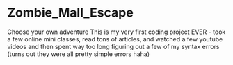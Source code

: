 # Zombie_Mall_Escape
Choose your own adventure
This is my very first coding project EVER - took a few online mini classes, read tons of articles, and watched a few youtube videos
and then spent way too long figuring out a few of my syntax errors (turns out they were all pretty simple errors haha)
